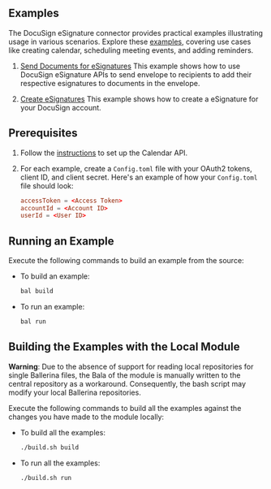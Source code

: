 ## Examples

The DocuSign eSignature connector provides practical examples illustrating usage in various scenarios. Explore these [examples](https://github.com/ballerina-platform/module-ballerinax-docusign.esign/tree/main/examples), covering use cases like creating calendar, scheduling meeting events, and adding reminders.

1. [Send Documents for eSignatures](https://github.com/ballerina-platform/module-ballerinax-googleapis.docusign.esign/tree/main/examples/send-documents)
    This example shows how to use DocuSign eSignature APIs to send envelope to recipients to add their respective esignatures to documents in the envelope.

2. [Create eSignatures](https://github.com/ballerina-platform/module-ballerinax-googleapis.docusign.esign/tree/main/examples/create-signature)
    This example shows how to create a eSignature for your DocuSign account.

## Prerequisites

1. Follow the [instructions](https://github.com/ballerina-platform/module-ballerinax-docusign.esign#set-up-guide) to set up the Calendar API.

2. For each example, create a `Config.toml` file with your OAuth2 tokens, client ID, and client secret. Here's an example of how your `Config.toml` file should look:

    ```toml
    accessToken = <Access Token>
    accountId = <Account ID>
    userId = <User ID>
    ```

## Running an Example

Execute the following commands to build an example from the source:

* To build an example:

    ```bash
    bal build
    ```

* To run an example:

    ```bash
    bal run
    ```

## Building the Examples with the Local Module

**Warning**: Due to the absence of support for reading local repositories for single Ballerina files, the Bala of the module is manually written to the central repository as a workaround. Consequently, the bash script may modify your local Ballerina repositories.

Execute the following commands to build all the examples against the changes you have made to the module locally:

* To build all the examples:

    ```bash
    ./build.sh build
    ```

* To run all the examples:

    ```bash
    ./build.sh run
    ```
